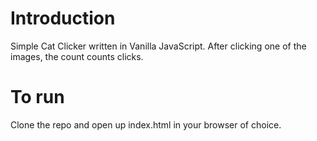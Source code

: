 # Introduction

Simple Cat Clicker written in Vanilla JavaScript. After clicking one of the images, the count counts clicks.

# To run

Clone the repo and open up index.html in your browser of choice.
